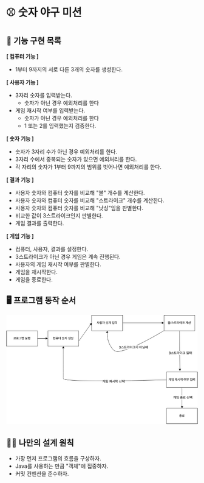 # ⚾ 숫자 야구 미션

## 🎯 기능 구현 목록

**[ 컴퓨터 기능 ]**
- 1부터 9까지의 서로 다른 3개의 숫자를 생성한다.

**[ 사용자 기능 ]**
- 3자리 숫자를 입력받는다.
  - 숫자가 아닌 경우 예외처리를 한다
- 게임 재시작 여부를 입력받는다.
  - 숫자가 아닌 경우 예외처리를 한다
  - 1 또는 2를 입력했는지 검증한다.

**[ 숫자 기능 ]**
- 숫자가 3자리 수가 아닌 경우 예외처리를 한다.
- 3자리 수에서 중복되는 숫자가 있으면 예외처리를 한다.
- 각 자리의 숫자가 1부터 9까지의 범위를 벗어나면 예외처리를 한다.

**[ 결과 기능 ]**
- 사용자 숫자와 컴퓨터 숫자를 비교해 "볼" 개수를 계산한다.
- 사용자 숫자와 컴퓨터 숫자를 비교해 "스트라이크" 개수를 계산한다.
- 사용자 숫자와 컴퓨터 숫자를 비교해 "낫싱"임을 판별한다.
- 비교한 값이 3스트라이크인지 판별한다.
- 게임 결과를 출력한다.

**[ 게임 기능 ]**
- 컴퓨터, 사용자, 결과를 설정한다.
- 3스트라이크가 아닌 경우 게임은 계속 진행된다.
- 사용자의 게임 재시작 여부를 판별한다.
- 게임을 재시작한다.
- 게임을 종료한다.

## 🖥️ 프로그램 동작 순서

![flow](flow.png)

## 🧑‍💻 나만의 설계 원칙

- 가장 먼저 프로그램의 흐름을 구상하자.
- Java를 사용하는 만큼 "객체"에 집중하자.
- 커밋 컨벤션을 준수하자.